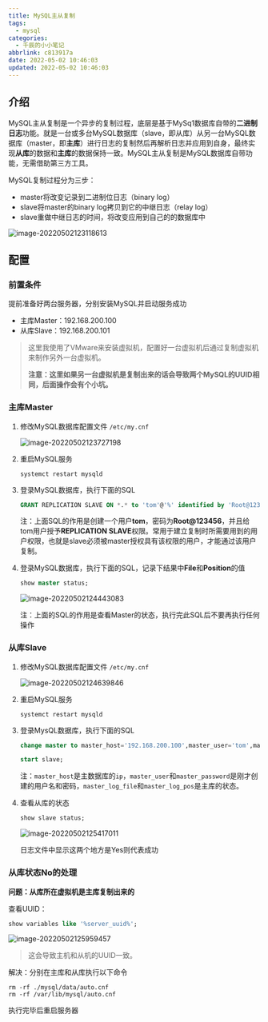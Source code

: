 ```yaml
---
title: MySQL主从复制
tags:
  - mysql
categories:
  - 千辰的小小笔记
abbrlink: c813917a
date: 2022-05-02 10:46:03
updated: 2022-05-02 10:46:03
---
```


## 介绍

MySQL主从复制是一个异步的复制过程，底层是基于MySq1数据库自带的**二进制日志**功能。就是一台或多台MySQL数据库（slave，即从库）从另一台MySQL数据库（master，即**主库**）进行日志的复制然后再解析日志并应用到自身，最终实现**从库**的数据和**主库**的数据保持一致。MySQL主从复制是MySQL数据库自带功能，无需借助第三方工具。

MySQL复制过程分为三步：

* master将改变记录到二进制位日志（binary log）
* slave将master的binary log拷贝到它的中继日志（relay log）
* slave重做中继日志的时间，将改变应用到自己的的数据库中

![image-20220502123118613](https://cdn.jsdelivr.net/gh/QianChenJun/cloudimage@main/img/202205021313053.png)

*<!--more-->*

## 配置

### 前置条件

提前准备好两台服务器，分别安装MySQL并启动服务成功

* 主库Master：192.168.200.100
* 从库Slave：192.168.200.101

> 这里我使用了VMware来安装虚拟机，配置好一台虚拟机后通过复制虚拟机来制作另外一台虚拟机。
>
> **注意：这里如果另一台虚拟机是复制出来的话会导致两个MySQL的UUID相同，后面操作会有个小坑。**



### 主库Master

1. 修改MySQL数据库配置文件 `/etc/my.cnf`

   ![image-20220502123727198](https://cdn.jsdelivr.net/gh/QianChenJun/cloudimage@main/img/202205021313054.png)

2. 重启MySQL服务

   ```shell
   systemct restart mysqld
   ```

3. 登录MySQL数据库，执行下面的SQL

   ```sql
   GRANT REPLICATION SLAVE ON *.* to 'tom'@'%' identified by 'Root@123456';
   ```

   注：上面SQL的作用是创建一个用户**tom**，密码为**Root@123456**，并且给tom用户授予**REPLICATION SLAVE**权限。常用于建立复制时所需要用到的用户权限，也就是slave必须被master授权具有该权限的用户，才能通过该用户复制。

4. 登录MySQL数据库，执行下面的SQL，记录下结果中**File**和**Position**的值

   ```sql
   show master status;
   ```

   ![image-20220502124443083](https://cdn.jsdelivr.net/gh/QianChenJun/cloudimage@main/img/202205021313055.png)

   注：上面的SQL的作用是查看Master的状态，执行完此SQL后不要再执行任何操作





### 从库Slave

1. 修改MySQL数据库配置文件 `/etc/my.cnf`

   ![image-20220502124639846](https://cdn.jsdelivr.net/gh/QianChenJun/cloudimage@main/img/202205021313056.png)

2. 重启MySQL服务

   ```shell
   systemct restart mysqld
   ```

3. 登录MysQL数据库，执行下面的SQL

   ```sql
   change master to master_host='192.168.200.100',master_user='tom',master_password='Root@123456',master_log_file='mysql-bin.000002',master_log_pos=42634;
   
   start slave;
   ```

   注：`master_host`是主数据库的`ip`，`master_user`和`master_password`是刚才创建的用户名和密码，`master_log_file`和`master_log_pos`是主库的状态。

4. 查看从库的状态

   ```sql
   show slave status;
   ```

   ![image-20220502125417011](https://cdn.jsdelivr.net/gh/QianChenJun/cloudimage@main/img/202205021313058.png)

   日志文件中显示这两个地方是Yes则代表成功



### 从库状态No的处理

**问题：从库所在虚拟机是主库复制出来的**

查看UUID：

```sql
show variables like '%server_uuid%';
```

![image-20220502125959457](https://cdn.jsdelivr.net/gh/QianChenJun/cloudimage@main/img/202205021313059.png)

> 这会导致主机和从机的UUID一致。

解决：分别在主库和从库执行以下命令

```shell
rm -rf ./mysql/data/auto.cnf
rm -rf /var/lib/mysql/auto.cnf
```

执行完毕后重启服务器



